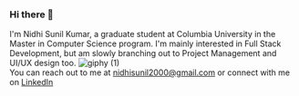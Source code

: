 ### Hi there 👋

I'm Nidhi Sunil Kumar, a graduate student at Columbia University in the Master in Computer Science program. I'm mainly interested in Full Stack Development, but am slowly branching out to Project Management and UI/UX design too. ![giphy (1)](https://user-images.githubusercontent.com/63041917/141607563-e8dfad91-9a36-45c9-a448-fcaf5bee7093.gif)
<br>
You can reach out to me at nidhisunil2000@gmail.com or connect with me on <a href="https://www.linkedin.com/in/nidhi-sunil-kumar/"> LinkedIn </a>
